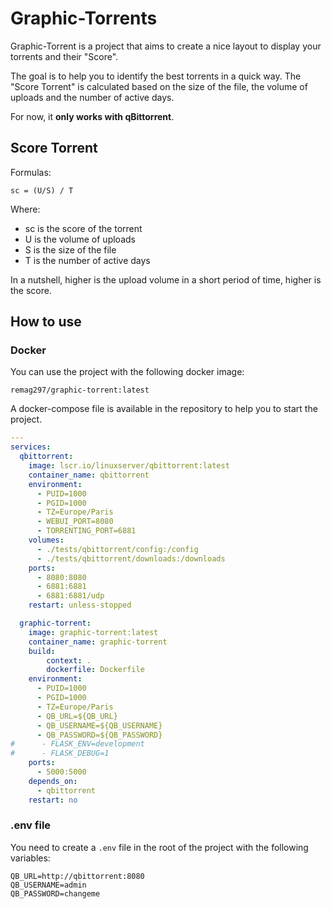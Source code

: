 # Graphic-Torrents

Graphic-Torrent is a project that aims to create a nice layout to display your torrents and their "Score".

The goal is to help you to identify the best torrents in a quick way. The "Score Torrent" is calculated based on the size of the file, the volume of uploads and the number of active days.

For now, it **only works with qBittorrent**.

## Score Torrent
Formulas:

```
sc = (U/S) / T
```

Where:

- sc is the score of the torrent
- U is the volume of uploads
- S is the size of the file
- T is the number of active days

In a nutshell, higher is the upload volume in a short period of time, higher is the score.

## How to use

### Docker
You can use the project with the following docker image:

```
remag297/graphic-torrent:latest
```

A docker-compose file is available in the repository to help you to start the project.

```yaml
---
services:
  qbittorrent:
    image: lscr.io/linuxserver/qbittorrent:latest
    container_name: qbittorrent
    environment:
      - PUID=1000
      - PGID=1000
      - TZ=Europe/Paris
      - WEBUI_PORT=8080
      - TORRENTING_PORT=6881
    volumes:
      - ./tests/qbittorrent/config:/config
      - ./tests/qbittorrent/downloads:/downloads
    ports:
      - 8080:8080
      - 6881:6881
      - 6881:6881/udp
    restart: unless-stopped

  graphic-torrent:
    image: graphic-torrent:latest
    container_name: graphic-torrent
    build:
        context: .
        dockerfile: Dockerfile
    environment:
      - PUID=1000
      - PGID=1000
      - TZ=Europe/Paris
      - QB_URL=${QB_URL}
      - QB_USERNAME=${QB_USERNAME}
      - QB_PASSWORD=${QB_PASSWORD}
#      - FLASK_ENV=development
#      - FLASK_DEBUG=1
    ports:
      - 5000:5000
    depends_on:
      - qbittorrent
    restart: no
```
### .env file

You need to create a `.env` file in the root of the project with the following variables:

```shell
QB_URL=http://qbittorrent:8080
QB_USERNAME=admin
QB_PASSWORD=changeme
```

